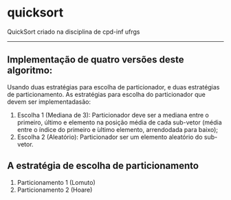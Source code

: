 # quicksort
 QuickSort criado na disciplina de cpd-inf ufrgs 
 
<hr>

## Implementação de quatro versões deste algoritmo:
Usando duas estratégias para escolha de particionador, e duas estratégias de particionamento. As estratégias para escolha do particionador que devem ser implementadasão:
1. Escolha 1 (Mediana de 3): Particionador deve ser a mediana entre o primeiro, último e elemento na posição
média de cada sub-vetor (média entre o  ́ındice do primeiro e  ́ultimo elemento, arrendodada para baixo);
2. Escolha 2 (Aleatório): Particionador ser um elemento aleatório do sub-vetor.

## A estratégia de escolha de particionamento
1. Particionamento 1 (Lomuto)
2. Particionamento 2 (Hoare)

